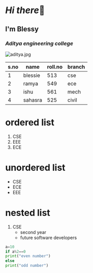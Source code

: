# *Hi there*👋
## **I'm Blessy**
### ***Aditya engineering college***
![aditya.jpg](https://encrypted-tbn0.gstatic.com/images?q=tbn:ANd9GcQSoP7wxhUR5QEf9UHgy833rEm4NnC0O2IvUg&usqp=CAU)

|s.no| name| roll.no| branch|
|----|-----|--------|-------|
|1|blessie|513|cse|
|2|ramya|549|ece|
|3|ishu|561|mech|
|4|sahasra|525|civil|


# ordered list
1. CSE
2. EEE
3. ECE

# unordered list
- CSE
- ECE
- EEE

# nested list
1. CSE
   - second year
   - future software developers
``` python code
a=10
if a%2==0
print("even number")
else
print("odd number")
```
<!--
**blessychegondi/blessychegondi** is a ✨ _special_ ✨ repository because its `README.md` (this file) appears on your GitHub profile.

Here are some ideas to get you started:

- 🔭 I’m currently working on ...
- 🌱 I’m currently learning ...
- 👯 I’m looking to collaborate on ...
- 🤔 I’m looking for help with ...
- 💬 Ask me about ...
- 📫 How to reach me: ...
- 😄 Pronouns: ...
- ⚡ Fun fact: ...
-->
